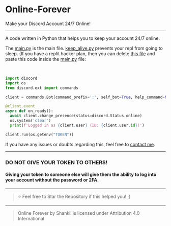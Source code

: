 # Online-Forever
Make your Discord Account 24/7 Online!

----

A code written in Python that helps you to keep your account 24/7 online.

The [main.py](https://github.com/SealedSaucer/Online-Forever/blob/main/main.py) is the main file. [keep_alive.py](https://github.com/Shxnkii/Discord-Account-online/blob/main/keep_alive.py) prevents your repl from going to sleep. (If you have a replit hacker plan, then you can delete [this file](https://github.com/Shxnkii/Discord-Account-online/blob/main/keep_alive.py) and paste this code inside the [main.py](https://github.com/Shxnkii/Discord-Account-online/blob/main/main.py) file: 

</br>

```py
import discord
import os
from discord.ext import commands

client = commands.Bot(command_prefix=':', self_bot=True, help_command=None)

@client.event
async def on_ready():
  await client.change_presence(status=discord.Status.online)
  os.system('clear')
  print(f'Logged in as {client.user} (ID: {client.user.id})')

client.run(os.getenv("TOKEN"))
```

 If you have any issues or doubts regarding this, feel free to [contact me](https://discord.gg/eJvAS8Nw).

---

### DO NOT GIVE YOUR TOKEN TO OTHERS!

#### Giving your token to someone else will give them the ability to log into your account without the password or 2FA.

---

> ⭐ Feel free to Star the Repository if this helped you! ;)

----

> Online Forever by Shankii is licensed under Attribution 4.0 International 
